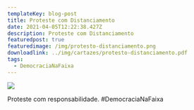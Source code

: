 ```yaml
---
templateKey: blog-post
title: Proteste com Distanciamento
date: 2021-04-05T12:22:38.427Z
description: Proteste com Distanciamento
featuredpost: true
featuredimage: /img/protesto-distanciamento.png
downloadlink: ../img/cartazes/protesto-distanciamento.pdf
tags:
  - DemocraciaNaFaixa
---
```

![](/img/protesto-distanciamento.png)

Proteste com responsabilidade. #DemocraciaNaFaixa